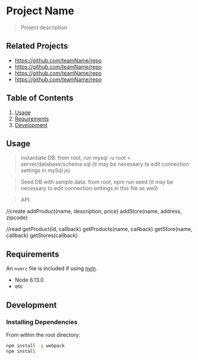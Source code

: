 # Project Name

> Project description

## Related Projects

  - https://github.com/teamName/repo
  - https://github.com/teamName/repo
  - https://github.com/teamName/repo
  - https://github.com/teamName/repo

## Table of Contents

1. [Usage](#Usage)
1. [Requirements](#requirements)
1. [Development](#development)

## Usage

> instantiate DB: from root, run mysql -u root < server/database/schema.sql (it may be necessary to edit connection settings in mySql.js)

> Seed DB with sample data: from root, npm run seed (it may be necessary to edit connection settings in this file as well)

> API:

//create
addProduct(name, description, price)
addStore(name, address, zipcode)

//read
getProduct(id, callback)
getProducts(name, callback)
getStore(name, callback)
getStores(callback)


## Requirements

An `nvmrc` file is included if using [nvm](https://github.com/creationix/nvm).

- Node 6.13.0
- etc

## Development

### Installing Dependencies

From within the root directory:

```sh
npm install -g webpack
npm install
```

